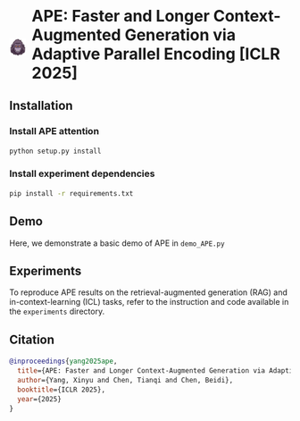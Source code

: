 <h1 style="display: inline-flex; align-items: center; margin: 0;">
  <img src="image/logo.png" width="30" height="30" style="margin-right: 10px; position: relative; top: 5px;">
  APE: Faster and Longer Context-Augmented Generation via Adaptive Parallel Encoding [ICLR 2025]
</h1>





## Installation

### Install APE attention
```bash
python setup.py install
```

### Install experiment dependencies
```bash
pip install -r requirements.txt
```

## Demo

Here, we demonstrate a basic demo of APE in `demo_APE.py`

## Experiments

To reproduce APE results on the retrieval-augmented generation (RAG) and in-context-learning (ICL) tasks, refer to the instruction and code available in the `experiments` directory.


## Citation

```bibtex
@inproceedings{yang2025ape,
  title={APE: Faster and Longer Context-Augmented Generation via Adaptive Parallel Encoding},
  author={Yang, Xinyu and Chen, Tianqi and Chen, Beidi},
  booktitle={ICLR 2025},
  year={2025}
}
```
